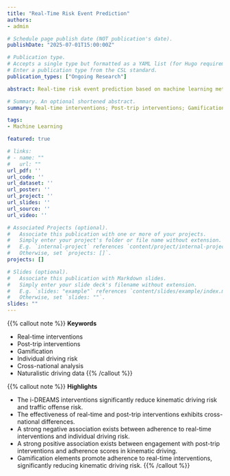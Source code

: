 ```yaml
---
title: "Real-Time Risk Event Prediction"
authors:
- admin

# Schedule page publish date (NOT publication's date).
publishDate: "2025-07-01T15:00:00Z"

# Publication type.
# Accepts a single type but formatted as a YAML list (for Hugo requirements).
# Enter a publication type from the CSL standard.
publication_types: ["Ongoing Research"]

abstract: Real-time risk event prediction based on machine learning methods using naturalistic driving data and self-reported questionnaire data.

# Summary. An optional shortened abstract.
summary: Real-time interventions; Post-trip interventions; Gamification; Individual driving risk; Cross-national analysis; Naturalistic driving data

tags:
- Machine Learning

featured: true

# links:
# - name: ""
#   url: ""
url_pdf: ''
url_code: ''
url_dataset: ''
url_poster: ''
url_project: ''
url_slides: ''
url_source: ''
url_video: ''

# Associated Projects (optional).
#   Associate this publication with one or more of your projects.
#   Simply enter your project's folder or file name without extension.
#   E.g. `internal-project` references `content/project/internal-project/index.md`.
#   Otherwise, set `projects: []`.
projects: []

# Slides (optional).
#   Associate this publication with Markdown slides.
#   Simply enter your slide deck's filename without extension.
#   E.g. `slides: "example"` references `content/slides/example/index.md`.
#   Otherwise, set `slides: ""`.
slides: ""
---
```


{{% callout note %}}
**Keywords**
- Real-time interventions
- Post-trip interventions
- Gamification
- Individual driving risk
- Cross-national analysis
- Naturalistic driving data
{{% /callout %}}

{{% callout note %}}
**Highlights**
- The i-DREAMS interventions significantly reduce kinematic driving risk and traffic offense risk.
- The effectiveness of real-time and post-trip interventions exhibits cross-national differences.
- A strong negative association exists between adherence to real-time interventions and individual driving risk.
- A strong positive association exists between engagement with post-trip interventions and adherence scores in kinematic driving.
- Gamification elements promote adherence to real-time interventions, significantly reducing kinematic driving risk.
{{% /callout %}}
